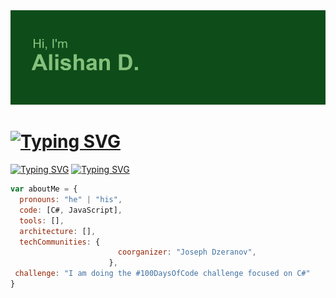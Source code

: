 <img src="header.png">
<h1><a href="https://git.io/typing-svg"><img src="https://readme-typing-svg.herokuapp.com?font=Poppins&size=40&pause=1000&color=71C17C&background=52471500&vCenter=true&width=435&lines=About+me+%F0%9F%98%8A" alt="Typing SVG" /></a></h1>
<a href="https://git.io/typing-svg"><img src="https://readme-typing-svg.herokuapp.com?font=Poppins&size=25&pause=1000&color=71C17C&background=52471500&multiline=true&width=435&lines=Student+of+NOSU+%F0%9F%8E%93" alt="Typing SVG" /></a>
<a href="https://git.io/typing-svg"><img src="https://readme-typing-svg.herokuapp.com?font=Poppins&size=25&pause=1000&color=71C17C&background=52471500&multiline=true&width=435&lines=Future+.NET+Developer+%F0%9F%91%A8%E2%80%8D%F0%9F%92%BB" alt="Typing SVG" /></a>

```javascript
var aboutMe = {
  pronouns: "he" | "his",
  code: [C#, JavaScript],
  tools: [],
  architecture: [],
  techCommunities: {
                        coorganizer: "Joseph Dzeranov",
                      },
 challenge: "I am doing the #100DaysOfCode challenge focused on C#"
}
```
